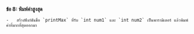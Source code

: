  **ข้อ 8: พิมพ์ค่าสูงสุด**
    
    -   สร้างฟังก์ชันชื่อ `printMax` ที่รับ `int num1` และ `int num2` เป็นพารามิเตอร์ แล้วพิมพ์ค่าที่มากที่สุดออกมา